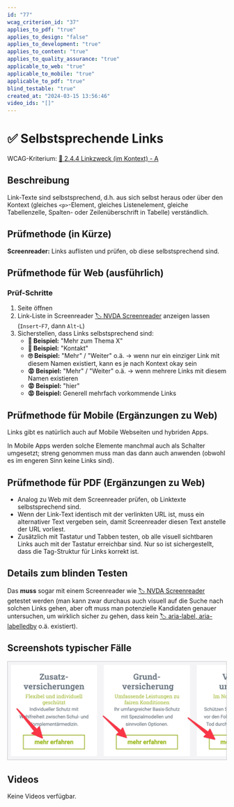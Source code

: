 ```yaml
---
id: "77"
wcag_criterion_id: "37"
applies_to_pdf: "true"
applies_to_design: "false"
applies_to_development: "true"
applies_to_content: "true"
applies_to_quality_assurance: "true"
applicable_to_web: "true"
applicable_to_mobile: "true"
applicable_to_pdf: "true"
blind_testable: "true"
created_at: "2024-03-15 13:56:46"
video_ids: "[]"
---
```


# ✅ Selbstsprechende Links

WCAG-Kriterium: [📜 2.4.4 Linkzweck (im Kontext) - A](..)

## Beschreibung

Link-Texte sind selbstsprechend, d.h. aus sich selbst heraus oder über den Kontext (gleiches `<p>`-Element, gleiches Listenelement, gleiche Tabellenzelle, Spalten- oder Zeilenüberschrift in Tabelle) verständlich.

## Prüfmethode (in Kürze)

**Screenreader:** Links auflisten und prüfen, ob diese selbstsprechend sind.

## Prüfmethode für Web (ausführlich)

### Prüf-Schritte

1. Seite öffnen
1. Link-Liste in Screenreader [🏷️ NVDA Screenreader](/de/tags/nvda-screenreader) anzeigen lassen (`Insert`-`F7`, dann `Alt`-`L`)
1. Sicherstellen, dass Links selbstsprechend sind:
    - **🙂 Beispiel:** "Mehr zum Thema X"
    - **🙂 Beispiel:** "Kontakt"
    - **🙄 Beispiel:** "Mehr" / "Weiter" o.ä. → wenn nur ein einziger Link mit diesem Namen existiert, kann es je nach Kontext okay sein
    - **😡 Beispiel:** "Mehr" / "Weiter" o.ä. → wenn mehrere Links mit diesem Namen existieren
    - **😡 Beispiel:** "hier"
    - **😡 Beispiel:** Generell mehrfach vorkommende Links

## Prüfmethode für Mobile (Ergänzungen zu Web)

Links gibt es natürlich auch auf Mobile Webseiten und hybriden Apps.

In Mobile Apps werden solche Elemente manchmal auch als Schalter umgesetzt; streng genommen muss man das dann auch anwenden (obwohl es im engeren Sinn keine Links sind).

## Prüfmethode für PDF (Ergänzungen zu Web)

- Analog zu Web mit dem Screenreader prüfen, ob Linktexte selbstsprechend sind.
- Wenn der Link-Text identisch mit der verlinkten URL ist, muss ein alternativer Text vergeben sein, damit Screenreader diesen Text anstelle der URL vorliest.
- Zusätzlich mit Tastatur und Tabben testen, ob alle visuell sichtbaren Links auch mit der Tastatur erreichbar sind. Nur so ist sichergestellt, dass die Tag-Struktur für Links korrekt ist.

## Details zum blinden Testen

Das **muss** sogar mit einem Screenreader wie [🏷️ NVDA Screenreader](/de/tags/nvda-screenreader) getestet werden (man kann zwar durchaus auch visuell auf die Suche nach solchen Links gehen, aber oft muss man potenzielle Kandidaten genauer untersuchen, um wirklich sicher zu gehen, dass kein [🏷️ aria-label, aria-labelledby](/de/tags/aria-label-aria-labelledby) o.ä. existiert).

## Screenshots typischer Fälle

![Mehr erfahren Links bei EGK](images/mehr-erfahren-links-bei-egk.png)

## Videos

Keine Videos verfügbar.
